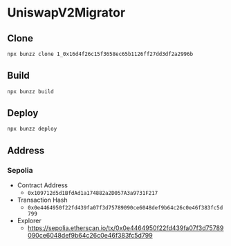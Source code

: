 # UniswapV2Migrator

## Clone

```sh
npx bunzz clone 1_0x16d4f26c15f3658ec65b1126ff27dd3df2a2996b
```

## Build

```sh
npx bunzz build
```

## Deploy

```sh
npx bunzz deploy
```

## Address

### Sepolia

- Contract Address
  - `0x109712d5d1BfdAd1a174882a2D057A3a9731F217`
- Transaction Hash
  - `0x0e4464950f22fd439fa07f3d75789090ce6048def9b64c26c0e46f383fc5d799`
- Explorer
  - https://sepolia.etherscan.io/tx/0x0e4464950f22fd439fa07f3d75789090ce6048def9b64c26c0e46f383fc5d799
